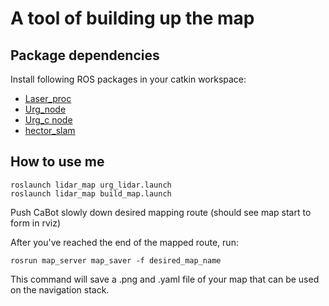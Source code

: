 # A tool of building up the map

## Package dependencies

Install following ROS packages in your catkin workspace:
- [Laser_proc](https://github.com/ros-perception/laser_proc)
- [Urg_node](https://github.com/ros-drivers/urg_node)
- [Urg_c node](https://github.com/ros-drivers/urg_c)
- [hector_slam](https://github.com/tu-darmstadt-ros-pkg/hector_slam)

## How to use me
```
roslaunch lidar_map urg_lidar.launch
roslaunch lidar_map build_map.launch
```
Push CaBot slowly down desired mapping route (should see map start to form in rviz)

After you've reached the end of the mapped route, run:
```
rosrun map_server map_saver -f desired_map_name
```

This command will save a .png and .yaml file of your map that can be used on the navigation stack. 